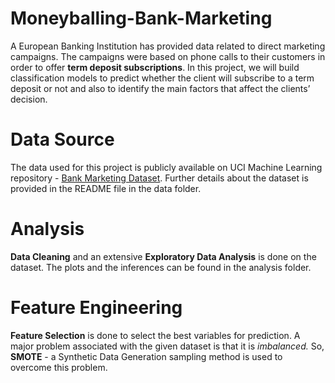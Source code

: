 # Moneyballing-Bank-Marketing

A European Banking Institution has provided data related to direct marketing campaigns. The campaigns were based on phone calls to their customers in order to offer **term deposit subscriptions**. In this project, we will build classification models to predict whether the client will subscribe to a term deposit or not and also to identify the main factors that affect the clients’ decision.

# Data Source

The data used for this project is publicly available on UCI Machine Learning repository - [Bank Marketing Dataset](https://archive.ics.uci.edu/ml/datasets/bank+marketing).
Further details about the dataset is provided in the README file in the data folder.

# Analysis

**Data Cleaning** and an extensive **Exploratory Data Analysis** is done on the dataset. The plots and the inferences can be found in the analysis folder.

# Feature Engineering

**Feature Selection** is done to select the best variables for prediction. A major problem associated with the given dataset is that it is *imbalanced.* So, **SMOTE** - a Synthetic Data Generation sampling method is used to overcome this problem. 

